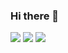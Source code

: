 ### Hi there 👋

<div>
  <a href="https://www.instagram.com/luisousarte/"><img src="https://img.shields.io/badge/-Instagram-%23E4405F?style=for-the-badge&logo=instagram&logoColor=white"></a>
 	<a href="https://www.twitter.com/luisousarte"><img src="https://img.shields.io/badge/Twitch-9146FF?style=for-the-badge&logo=twitter&logoColor=white"></a>
  <a href="https://www.linkedin.com/in/louizard/"><img src="https://img.shields.io/badge/-LinkedIn-%230077B5?style=for-the-badge&logo=linkedin&logoColor=white"></a> 
</div>

<!--
**lousousa/lousousa** is a ✨ _special_ ✨ repository because its `README.md` (this file) appears on your GitHub profile.

Here are some ideas to get you started:

- 🔭 I’m currently working on ...
- 🌱 I’m currently learning ...
- 👯 I’m looking to collaborate on ...
- 🤔 I’m looking for help with ...
- 💬 Ask me about ...
- 📫 How to reach me: ...
- 😄 Pronouns: ...
- ⚡ Fun fact: ...
-->
